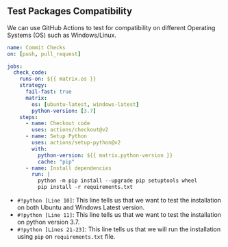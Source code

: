 ## Test Packages Compatibility

We can use GitHub Actions to test for compatibility on different Operating Systems (OS) such as Windows/Linux.

```yaml title="packages_compatibility.yml" linenums="1"
name: Commit Checks
on: [push, pull_request] 

jobs:
  check_code:
    runs-on: ${{ matrix.os }}
    strategy:
      fail-fast: true 
      matrix:
        os: [ubuntu-latest, windows-latest]
        python-version: [3.7]
    steps: 
      - name: Checkout code 
        uses: actions/checkout@v2 
      - name: Setup Python
        uses: actions/setup-python@v2 
        with:
          python-version: ${{ matrix.python-version }}
          cache: "pip"
      - name: Install dependencies
        run: | 
          python -m pip install --upgrade pip setuptools wheel
          pip install -r requirements.txt
```

- `#!python [Line 10]`: This line tells us that we want to test the installation on both Ubuntu and Windows Latest version.
- `#!python [Line 11]`: This line tells us that we want to test the installation on python version 3.7.
- `#!python [Lines 21-23]`: This line tells us that we will run the installation using `pip` on `requirements.txt` file.